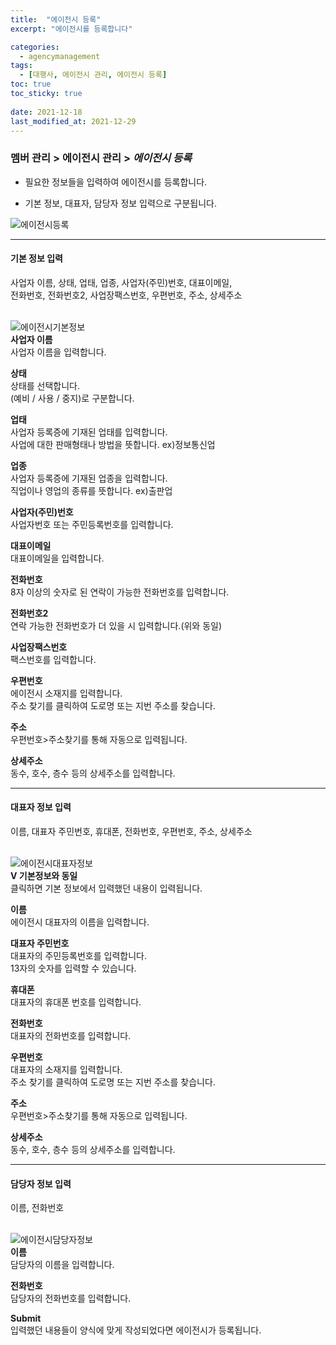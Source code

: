 ```yaml
---
title:  "에이전시 등록"
excerpt: "에이전시를 등록합니다"

categories:
  - agencymanagement
tags:
  - [대행사, 에이전시 관리, 에이전시 등록]
toc: true
toc_sticky: true
 
date: 2021-12-18
last_modified_at: 2021-12-29
---
```

### 멤버 관리 > 에이전시 관리 > *에이전시 등록*
- 필요한 정보들을 입력하여 에이전시를 등록합니다.

- 기본 정보, 대표자, 담당자 정보 입력으로 구분됩니다.

![에이전시등록](https://user-images.githubusercontent.com/95394003/147034477-3916c6ce-9f2a-4f69-bbbb-e1246d73fc98.jpeg)
<br>

---

#### 기본 정보 입력
사업자 이름, 상태, 업태, 업종, 사업자(주민)번호, 대표이메일,<br>전화번호, 전화번호2, 사업장팩스번호, 우편번호, 주소, 상세주소<br>
<br>

![에이전시기본정보](https://user-images.githubusercontent.com/95394003/147034527-1cbfc2b4-6f05-4b35-b793-f0be3bd6e120.jpeg)<br>
**사업자 이름**<br>
사업자 이름을 입력합니다.

**상태**<br>
상태를 선택합니다.<br>(예비 / 사용 / 중지)로 구분합니다.

**업태**<br>
사업자 등록증에 기재된 업태를 입력합니다.<br>
사업에 대한 판매형태나 방법을 뜻합니다. ex)정보통신업

**업종**<br>
사업자 등록증에 기재된 업종을 입력합니다.<br>
직업이나 영업의 종류를 뜻합니다. ex)출판업

**사업자(주민)번호**<br>
사업자번호 또는 주민등록번호를 입력합니다.

**대표이메일**<br>
대표이메일을 입력합니다.

**전화번호**<br>
8자 이상의 숫자로 된 연락이 가능한 전화번호를 입력합니다.

**전화번호2**<br>
연락 가능한 전화번호가 더 있을 시 입력합니다.(위와 동일)

**사업장팩스번호**<br>
팩스번호를 입력합니다.

**우편번호**<br>
에이전시 소재지를 입력합니다.<br>
주소 찾기를 클릭하여 도로명 또는 지번 주소를 찾습니다.

**주소**<br>
우편번호>주소찾기를 통해 자동으로 입력됩니다.

**상세주소**<br>
동수, 호수, 층수 등의 상세주소를 입력합니다.
<br>

---

#### 대표자 정보 입력
이름, 대표자 주민번호, 휴대폰, 전화번호, 우편번호, 주소, 상세주소<br>
<br>

![에이전시대표자정보](https://user-images.githubusercontent.com/95394003/147034549-74b5badd-dcbb-40d3-9f39-e67ae0435c80.jpeg)<br>
**V 기본정보와 동일**<br>
클릭하면 기본 정보에서 입력했던 내용이 입력됩니다.

**이름**<br>
에이전시 대표자의 이름을 입력합니다.

**대표자 주민번호**<br>
대표자의 주민등록번호를 입력합니다.<br>
13자의 숫자를 입력할 수 있습니다.

**휴대폰**<br>
대표자의 휴대폰 번호를 입력합니다.

**전화번호**<br>
대표자의 전화번호를 입력합니다.

**우편번호**<br>
대표자의 소재지를 입력합니다.<br>
주소 찾기를 클릭하여 도로명 또는 지번 주소를 찾습니다.

**주소**<br>
우편번호>주소찾기를 통해 자동으로 입력됩니다.

**상세주소**<br>
동수, 호수, 층수 등의 상세주소를 입력합니다.
<br>

---

#### 담당자 정보 입력
이름, 전화번호<br>
<br>

![에이전시담당자정보](https://user-images.githubusercontent.com/95394003/147034565-ea966fad-b716-43b0-b5e5-8409d79680ff.jpeg)<br>
**이름**<br>
담당자의 이름을 입력합니다.

**전화번호**<br>
담당자의 전화번호를 입력합니다.

**Submit**<br>
입력했던 내용들이 양식에 맞게 작성되었다면 에이전시가 등록됩니다.
